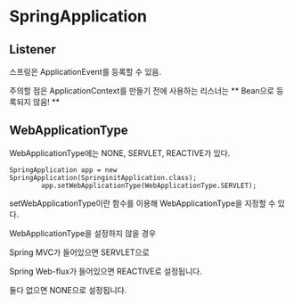 # SpringApplication

## Listener

스프링은 ApplicationEvent를 등록할 수 있음.

주의할 점은 ApplicationContext를 만들기 전에 사용하는 리스너는  ** Bean으로 등록되지 않음! **

## WebApplicationType

WebApplicationType에는 NONE, SERVLET, REACTIVE가 있다.
```
SpringApplication app = new SpringApplication(SpringinitApplication.class);
        app.setWebApplicationType(WebApplicationType.SERVLET);
```

setWebApplicationType이란 함수를 이용해 WebApplicationType을 지정할 수 있다.

WebApplicationType을 설정하지 않을 경우 

Spring MVC가 들어있으면 SERVLET으로

Spring Web-flux가 들어있으면 REACTIVE로 설정됩니다.

둘다 없으면 NONE으로 설정됩니다.
 